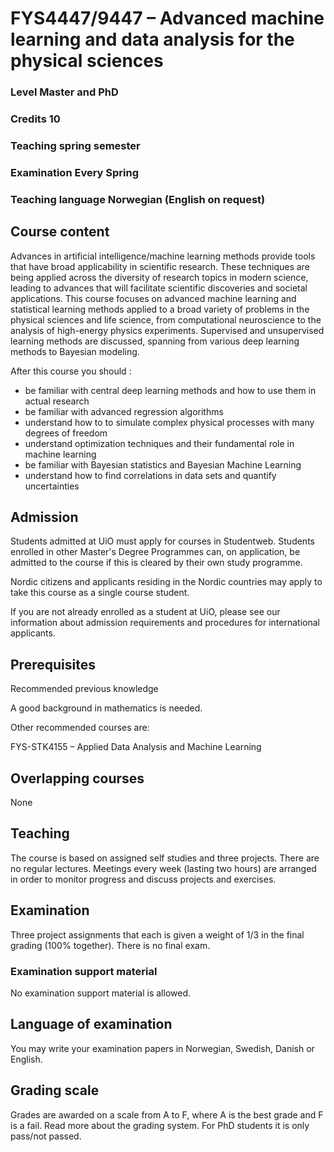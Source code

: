 # FYS4447/9447 – Advanced machine learning and data analysis for the physical sciences


### Level Master and PhD
### Credits 10
### Teaching spring semester
### Examination Every Spring
### Teaching language Norwegian (English on request)


## Course content

Advances in artificial intelligence/machine learning methods provide
tools that have broad applicability in scientific research.  These
techniques are being applied across the diversity of research topics
in modern science, leading to advances that will facilitate scientific
discoveries and societal applications.  This course focuses on
advanced machine learning and statistical learning methods applied to
a broad variety of problems in the physical sciences and life science,
from computational neuroscience to the analysis of high-energy physics
experiments.  Supervised and unsupervised learning methods are
discussed, spanning from various deep learning methods to Bayesian modeling. 


After this course you should :

- be familiar with central deep learning methods and how to use them in actual research
- be familiar with advanced regression algorithms
- understand how to to simulate complex physical processes with many degrees of freedom
- understand optimization techniques and their fundamental role in machine learning
- be familiar with Bayesian statistics and Bayesian Machine Learning
- understand how to find correlations in data sets and quantify uncertainties

## Admission

Students admitted at UiO must apply for courses in
Studentweb. Students enrolled in other Master's Degree Programmes can,
on application, be admitted to the course if this is cleared by their
own study programme.

Nordic citizens and applicants residing in the Nordic countries may
apply to take this course as a single course student.

If you are not already enrolled as a student at UiO, please see our
information about admission requirements and procedures for
international applicants.

## Prerequisites

Recommended previous knowledge

A good background in mathematics is needed.

Other recommended courses are:

FYS-STK4155 – Applied Data Analysis and Machine Learning


## Overlapping courses
None


## Teaching

The course is based on assigned self studies and three projects. There are no regular lectures. Meetings every week (lasting two hours) are arranged in order to monitor progress and discuss projects and exercises.

## Examination

Three project assignments that each is given a weight of 1/3 in the final grading (100% together).
There is no final exam.


### Examination support material

No examination support material is allowed.

## Language of examination

You may write your examination papers in Norwegian, Swedish, Danish or English.

## Grading scale

Grades are awarded on a scale from A to F, where A is the best grade and F is a fail. Read more about the grading system. For PhD students it is only pass/not passed.

